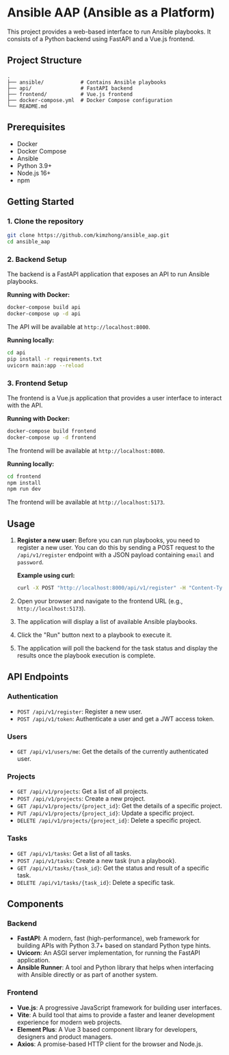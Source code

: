 # Ansible AAP (Ansible as a Platform)

This project provides a web-based interface to run Ansible playbooks. It consists of a Python backend using FastAPI and a Vue.js frontend.

## Project Structure

```
.
├── ansible/            # Contains Ansible playbooks
├── api/                # FastAPI backend
├── frontend/           # Vue.js frontend
├── docker-compose.yml  # Docker Compose configuration
└── README.md
```

## Prerequisites

*   Docker
*   Docker Compose
*   Ansible
*   Python 3.9+
*   Node.js 16+
*   npm

## Getting Started

### 1. Clone the repository

```bash
git clone https://github.com/kimzhong/ansible_aap.git
cd ansible_aap
```

### 2. Backend Setup

The backend is a FastAPI application that exposes an API to run Ansible playbooks.

**Running with Docker:**

```bash
docker-compose build api
docker-compose up -d api
```

The API will be available at `http://localhost:8000`.

**Running locally:**

```bash
cd api
pip install -r requirements.txt
uvicorn main:app --reload
```

### 3. Frontend Setup

The frontend is a Vue.js application that provides a user interface to interact with the API.

**Running with Docker:**

```bash
docker-compose build frontend
docker-compose up -d frontend
```

The frontend will be available at `http://localhost:8080`.

**Running locally:**

```bash
cd frontend
npm install
npm run dev
```

The frontend will be available at `http://localhost:5173`.

## Usage

1.  **Register a new user:** Before you can run playbooks, you need to register a new user. You can do this by sending a POST request to the `/api/v1/register` endpoint with a JSON payload containing `email` and `password`.

    **Example using curl:**

    ```bash
    curl -X POST "http://localhost:8000/api/v1/register" -H "Content-Type: application/json" -d '{"email": "testuser@example.com", "password": "password"}'
    ```

2.  Open your browser and navigate to the frontend URL (e.g., `http://localhost:5173`).
3.  The application will display a list of available Ansible playbooks.
4.  Click the "Run" button next to a playbook to execute it.
5.  The application will poll the backend for the task status and display the results once the playbook execution is complete.

## API Endpoints

### Authentication

*   `POST /api/v1/register`: Register a new user.
*   `POST /api/v1/token`: Authenticate a user and get a JWT access token.

### Users

*   `GET /api/v1/users/me`: Get the details of the currently authenticated user.

### Projects

*   `GET /api/v1/projects`: Get a list of all projects.
*   `POST /api/v1/projects`: Create a new project.
*   `GET /api/v1/projects/{project_id}`: Get the details of a specific project.
*   `PUT /api/v1/projects/{project_id}`: Update a specific project.
*   `DELETE /api/v1/projects/{project_id}`: Delete a specific project.

### Tasks

*   `GET /api/v1/tasks`: Get a list of all tasks.
*   `POST /api/v1/tasks`: Create a new task (run a playbook).
*   `GET /api/v1/tasks/{task_id}`: Get the status and result of a specific task.
*   `DELETE /api/v1/tasks/{task_id}`: Delete a specific task.

## Components

### Backend

*   **FastAPI**: A modern, fast (high-performance), web framework for building APIs with Python 3.7+ based on standard Python type hints.
*   **Uvicorn**: An ASGI server implementation, for running the FastAPI application.
*   **Ansible Runner**: A tool and Python library that helps when interfacing with Ansible directly or as part of another system.

### Frontend

*   **Vue.js**: A progressive JavaScript framework for building user interfaces.
*   **Vite**: A build tool that aims to provide a faster and leaner development experience for modern web projects.
*   **Element Plus**: A Vue 3 based component library for developers, designers and product managers.
*   **Axios**: A promise-based HTTP client for the browser and Node.js.